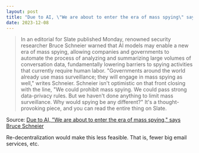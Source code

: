 ```yaml
---
layout: post
title: "Due to AI, \"We are about to enter the era of mass spying\" says Bruce Schneier"
date: 2023-12-08
---
```


> In an editorial for Slate published Monday, renowned security researcher
Bruce Schneier warned that AI models may enable a new era of mass spying,
allowing companies and governments to automate the process of analyzing and
summarizing large volumes of conversation data, fundamentally lowering
barriers to spying activities that currently require human labor.
"Governments around the world already use mass surveillance; they will
engage in mass spying as well," writes Schneier. Schneier isn't optimistic
on that front closing with the line, "We could prohibit mass spying. We
could pass strong data-privacy rules. But we haven't done anything to limit
mass surveillance. Why would spying be any different?" It's a
thought-provoking piece, and you can read the entire thing on Slate.

Source: [Due to AI, "We are about to enter the era of mass spying," says
Bruce Schneier](https://arstechnica.com/?p=1988745)

Re-decentralization would make this less feasible. That is, fewer big email
services, etc.

